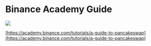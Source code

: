 # Binance Academy Guide

![](<../.gitbook/assets/Screenshot 2021-04-20 at 3.45.02 PM.png>)

[https://academy.binance.com/tutorials/a-guide-to-pancakeswap](https://academy.binance.com/tutorials/a-guide-to-pancakeswap)
